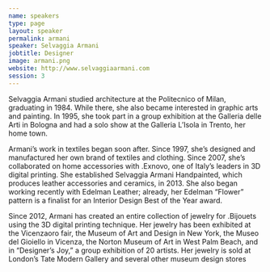 ```yaml
---
name: speakers
type: page
layout: speaker
permalink: armani
speaker: Selvaggia Armani
jobtitle: Designer
image: armani.png
website: http://www.selvaggiaarmani.com
session: 3
---
```

Selvaggia Armani studied architecture at the Politecnico of Milan, graduating in 1984. While there, she also became interested in graphic arts and painting. In 1995, she took part in a group exhibition at the Galleria delle Arti in Bologna and had a solo show at the Galleria L’Isola in Trento, her home town. 

Armani’s work in textiles began soon after. Since 1997, she’s designed and manufactured her own brand of textiles and clothing. Since 2007, she’s collaborated on home accessories with .Exnovo, one of Italy’s leaders in 3D digital printing. She established Selvaggia Armani Handpainted, which produces leather accessories and ceramics, in 2013. She also began working recently with Edelman Leather; already, her Edelman “Flower” pattern is a finalist for an Interior Design Best of the Year award.

Since 2012, Armani has created an entire collection of jewelry for .Bijouets using the 3D digital printing technique. Her jewelry has been exhibited at the Vicenzaoro fair, the Museum of Art and Design in New York, the Museo del Gioiello in Vicenza, the Norton Museum of Art in West Palm Beach, and in “Designer’s Joy,” a group exhibition of 20 artists. Her jewelry is sold at London’s Tate Modern Gallery and several other museum design stores
